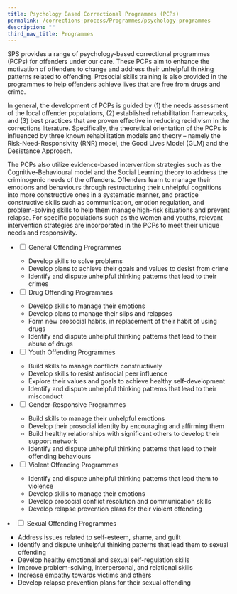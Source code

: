 ```yaml
---
title: Psychology Based Correctional Programmes (PCPs)
permalink: /corrections-process/Programmes/psychology-programmes
description: ""
third_nav_title: Programmes
---
```

SPS provides a range of psychology-based correctional programmes (PCPs) for offenders under our care. These PCPs aim to enhance the motivation of offenders to change and address their unhelpful thinking patterns related to offending. Prosocial skills training is also provided in the programmes to help offenders achieve lives that are free from drugs and crime.
 
In general, the development of PCPs is guided by (1) the needs assessment of the local offender populations, (2) established rehabilitation frameworks, and (3) best practices that are proven effective in reducing recidivism in the corrections literature. Specifically, the theoretical orientation of the PCPs is influenced by three known rehabilitation models and theory – namely the Risk-Need-Responsivity (RNR) model, the Good Lives Model (GLM) and the Desistance Approach.
 
The PCPs also utilize evidence-based intervention strategies such as the Cognitive-Behavioural model and the Social Learning theory to address the criminogenic needs of the offenders. Offenders learn to manage their emotions and behaviours through restructuring their unhelpful cognitions into more constructive ones in a systematic manner, and practice constructive skills such as communication, emotion regulation, and problem-solving skills to help them manage high-risk situations and prevent relapse. For specific populations such as the women and youths, relevant intervention strategies are incorporated in the PCPs to meet their unique needs and responsivity.

<ul class="jekyllcodex_accordion">
  <li>
    <input type="checkbox" id="accordion1">
    <label for="accordion1">General Offending Programmes</label>
    <div>
      <ul>
        <li>Develop skills to solve problems</li>
        <li>Develop plans to achieve their goals and values to desist from crime</li>
        <li>Identify and dispute unhelpful thinking patterns that lead to their crimes</li>
      </ul>
    </div>
	</li>  
  <li>
    <input type="checkbox" id="accordion2">
    <label for="accordion2">Drug Offending Programmes</label>
    <div>
     <ul>
        <li>Develop skills to manage their emotions</li>
        <li>Develop plans to manage their slips and relapses</li>
        <li>Form new prosocial habits, in replacement of their habit of using drugs</li>
			 <li>Identify and dispute unhelpful thinking patterns that lead to their abuse of drugs</li>
      </ul>
    </div>
  </li>
  <li>
    <input type="checkbox" id="accordion3">
    <label for="accordion3">Youth Offending Programmes</label>
    <div>
      <ul>
        <li>Build skills to manage conflicts constructively</li>
        <li>Develop skills to resist antisocial peer influence</li>
        <li>Explore their values and goals to achieve healthy self-development</li>
			 <li>Identify and dispute unhelpful thinking patterns that lead to their misconduct</li>
      </ul>
    </div>
  </li>
  <li>
    <input type="checkbox" id="accordion4">
    <label for="accordion4">Gender-Responsive Programmes</label>
    <div>
      <ul>
        <li>Build skills to manage their unhelpful emotions</li>
        <li>Develop their prosocial identity by encouraging and affirming them</li>
        <li>Build healthy relationships with significant others to develop their support network</li>
				<li>Identify and dispute unhelpful thinking patterns that lead to their offending behaviours</li>
      </ul>
    </div>
  </li>    
  <li>
    <input type="checkbox" id="accordion5">
    <label for="accordion5">Violent Offending Programmes</label>
    <div>
      <ul>
        <li>Identify and dispute unhelpful thinking patterns that lead them to violence</li>
        <li>Develop skills to manage their emotions</li>
        <li>Develop prosocial conflict resolution and communication skills</li>
				<li>Develop relapse prevention plans for their violent offending</li>
      </ul>
    </div>
  </li>
</ul>
  <li>
    <input type="checkbox" id="accordion6">
    <label for="accordion6">Sexual Offending Programmes</label>
    <div>
      <ul>
        <li>Address issues related to self-esteem, shame, and guilt</li>
        <li>Identify and dispute unhelpful thinking patterns that lead them to sexual offending</li>
        <li>Develop healthy emotional and sexual self-regulation skills</li>
				<li>Improve problem-solving, interpersonal, and relational skills</li>
        <li>Increase empathy towards victims and others</li>
				<li>Develop relapse prevention plans for their sexual offending</li>
      </ul>
    </div>
  </li>
</ul>